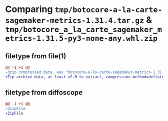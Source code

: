 # Comparing `tmp/botocore-a-la-carte-sagemaker-metrics-1.31.4.tar.gz` & `tmp/botocore_a_la_carte_sagemaker_metrics-1.31.5-py3-none-any.whl.zip`

## filetype from file(1)

```diff
@@ -1 +1 @@
-gzip compressed data, was "botocore-a-la-carte-sagemaker-metrics-1.31.4.tar", last modified: Tue Jul 18 01:55:36 2023, max compression
+Zip archive data, at least v2.0 to extract, compression method=deflate
```

## filetype from diffoscope

```diff
@@ -1 +1 @@
-GzipFile
+ZipFile
```

